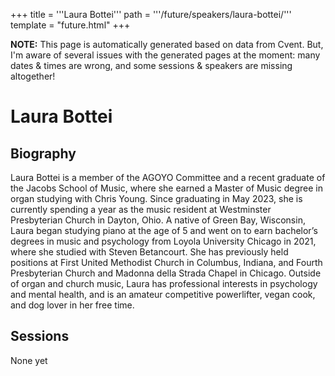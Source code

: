 +++
title = '''Laura Bottei'''
path = '''/future/speakers/laura-bottei/'''
template = "future.html"
+++

<p class="todo">
<strong>NOTE:</strong> This page is automatically generated based on data from Cvent.
But, I'm aware of several issues with the generated pages at the moment:
many dates & times are wrong, and some sessions & speakers are missing altogether!
</p>

<h1>Laura Bottei</h1>
<h2>Biography</h2>
<p>Laura Bottei is a member of the AGOYO Committee and a recent graduate of the Jacobs School of Music, where she earned a Master of Music degree in organ studying with Chris Young. Since graduating in May 2023, she is currently spending a year as the music resident at Westminster Presbyterian Church in Dayton, Ohio. A native of Green Bay, Wisconsin, Laura began studying piano at the age of 5 and went on to earn bachelor’s degrees in music and psychology from Loyola University Chicago in 2021, where she studied with Steven Betancourt. She has previously held positions at First United Methodist Church in Columbus, Indiana, and Fourth Presbyterian Church and Madonna della Strada Chapel in Chicago. Outside of organ and church music, Laura has professional interests in psychology and mental health, and is an amateur competitive powerlifter, vegan cook, and dog lover in her free time.</p>
<h2>Sessions</h2>
<p>None yet</p>

